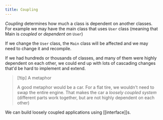 ```yaml
---
title: Coupling
---
```


_Coupling_ determines how much a class is dependent on another classes. For example we may have the main class that uses `User` class (meaning that Main is _coupled_ or _dependent on_ `User`)

If we change the `User` class, the `Main` class will be affected and we may need to change it and recompile.

If we had hundreds or thousands of classes, and many of them were highly dependent on each other, we could end up with lots of cascading changes that'd be hard to implement and extend.

> [!tip] A metaphor
>
> A good metaphor would be a car. For a flat tire, we wouldn't need to swap the entire engine. That makes the car a _loosely coupled system_ (different parts work together, but are not highly dependent on each other)

We can build loosely coupled applications using [[interface]]s.
